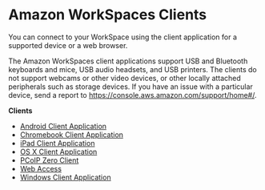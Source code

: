 # Amazon WorkSpaces Clients<a name="amazon-workspaces-clients"></a>

You can connect to your WorkSpace using the client application for a supported device or a web browser\.

The Amazon WorkSpaces client applications support USB and Bluetooth keyboards and mice, USB audio headsets, and USB printers\. The clients do not support webcams or other video devices, or other locally attached peripherals such as storage devices\. If you have an issue with a particular device, send a report to [https://console\.aws\.amazon\.com/support/home\#/](https://console.aws.amazon.com/support/home#/)\.

**Clients**
+ [Android Client Application](amazon-workspaces-android-client.md)
+ [Chromebook Client Application](amazon-workspaces-chromebook-client.md)
+ [iPad Client Application](amazon-workspaces-ipad-client.md)
+ [OS X Client Application](amazon-workspaces-osx-client.md)
+ [PCoIP Zero Client](amazon-workspaces-pcoip-zero-client.md)
+ [Web Access](amazon-workspaces-web-access.md)
+ [Windows Client Application](amazon-workspaces-windows-client.md)
